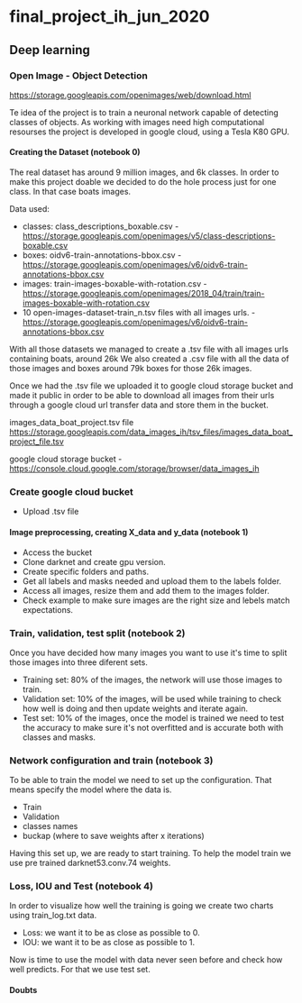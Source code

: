 # final_project_ih_jun_2020

## Deep learning

### Open Image - Object Detection

https://storage.googleapis.com/openimages/web/download.html

Te idea of the project is to train a neuronal network capable of detecting classes of objects.
As working with images need high computational resourses the project is developed in google cloud, using a Tesla K80 GPU.

#### Creating the Dataset (notebook 0)

The real dataset has around 9 million images, and 6k classes. In order to make this project doable we decided to do the hole process just for one class. In that case boats images.

Data used:

- classes: class_descriptions_boxable.csv - https://storage.googleapis.com/openimages/v5/class-descriptions-boxable.csv
- boxes: oidv6-train-annotations-bbox.csv - https://storage.googleapis.com/openimages/v6/oidv6-train-annotations-bbox.csv
- images: train-images-boxable-with-rotation.csv - https://storage.googleapis.com/openimages/2018_04/train/train-images-boxable-with-rotation.csv
- 10 open-images-dataset-train_n.tsv files with all images urls. - https://storage.googleapis.com/openimages/v6/oidv6-train-annotations-bbox.csv

With all those datasets we managed to create a .tsv file with all images urls containing boats, around 26k 
We also created a .csv file with all the data of those images and boxes around 79k boxes for those 26k images.

Once we had the .tsv file we uploaded it to google cloud storage bucket and made it public in order to be able to download all images from their urls through a google cloud url transfer data and store them in the bucket.

images_data_boat_project.tsv file https://storage.googleapis.com/data_images_ih/tsv_files/images_data_boat_project_file.tsv

google cloud storage bucket - https://console.cloud.google.com/storage/browser/data_images_ih 

### Create google cloud bucket

- Upload .tsv file


#### Image preprocessing, creating X_data and y_data (notebook 1)


- Access the bucket
- Clone darknet and create gpu version.
- Create specific folders and paths.
- Get all labels and masks needed and upload them to the labels folder.
- Access all images, resize them and add them to the images folder.
- Check example to make sure images are the right size and lebels match expectations.

### Train, validation, test split (notebook 2)
Once you have decided how many images you want to use it's time to split those images into three diferent sets. 
- Training set: 80% of the images, the network will use those images to train.
- Validation set: 10% of the images, will be used while training to check how well is doing and then update weights and iterate again.
- Test set: 10% of the images, once the model is trained we need to test the accuracy to make sure it's not overfitted and is accurate both with classes and masks.

### Network configuration and train (notebook 3)

To be able to train the model we need to set up the configuration. That means specify the model where the data is.
- Train
- Validation
- classes names
- buckap (where to save weights after x iterations)

Having this set up, we are ready to start training. To help the model train we use pre trained darknet53.conv.74 weights.

### Loss, IOU and Test (notebook 4)
In order to visualize how well the training is going we create two charts using train_log.txt data.
- Loss: we want it to be as close as possible to 0.
- IOU: we want it to be as close as possible to 1.

Now is time to use the model with data never seen before and check how well predicts. For that we use test set.


#### Doubts

